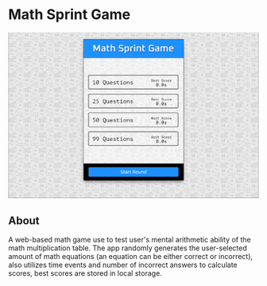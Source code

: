 # Math Sprint Game

![math sprint game cover](./app-cover.png)

## About

A web-based math game use to test user's mental arithmetic ability of the math multiplication table. The app randomly generates the user-selected amount of math equations (an equation can be either correct or incorrect), also utilizes time events and number of incorrect answers to calculate scores, best scores are stored in local storage.
